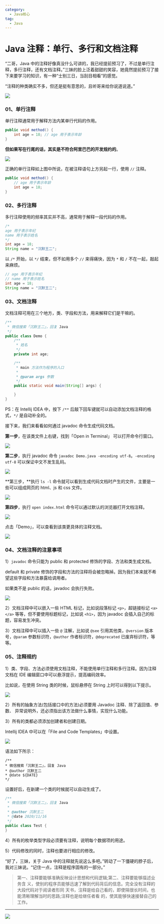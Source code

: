 ```yaml
---
category:
  - Java核心
tag:
  - Java
---
```


# Java 注释：单行、多行和文档注释

“二哥，Java 中的注释好像真没什么可讲的，我已经提前预习了，不过是单行注释，多行注释，还有文档注释。”三妹的脸上泛着甜甜的笑容，她竟然提前预习了接下来要学习的知识，有一种“士别三日，当刮目相看”的感觉。

“注释的种类确实不多，但还是挺有意思的，且听哥来给你说道说道。”

![](http://cdn.tobebetterjavaer.com/tobebetterjavaer/images/overview/fourteen-01.png)

### 01、单行注释

单行注释通常用于解释方法内某单行代码的作用。

```java
public void method() {
    int age = 18; // age 用于表示年龄
}
```

**但如果写在行尾的话，其实是不符合阿里巴巴的开发规约的**。

![](http://cdn.tobebetterjavaer.com/tobebetterjavaer/images/overview/fourteen-02.png)

正确的单行注释如上图中所说，在被注释语句上方另起一行，使用 `//` 注释。

```java
public void method() {
    // age 用于表示年龄
    int age = 18;
}
```

### 02、多行注释

多行注释使用的频率其实并不高，通常用于解释一段代码的作用。

```java
/*
age 用于表示年纪
name 用于表示姓名
*/
int age = 18;
String name = "沉默王二";
```

以 `/*` 开始，以 `*/` 结束，但不如用多个 `//` 来得痛快，因为 `*` 和 `/` 不在一起，敲起来麻烦。

```java
// age 用于表示年纪
// name 用于表示姓名
int age = 18;
String name = "沉默王二";
```

### 03、文档注释

文档注释可用在三个地方，类、字段和方法，用来解释它们是干嘛的。

```java
/**
 * 微信搜索「沉默王二」，回复 Java
 */
public class Demo {
    /**
     * 姓名
     */
    private int age;

    /**
     * main 方法作为程序的入口
     *
     * @param args 参数
     */
    public static void main(String[] args) {

    }
}
```

PS：在 Intellij IDEA 中，按下 `/**` 后敲下回车键就可以自动添加文档注释的格式，`*/` 是自动补全的。

接下来，我们来看看如何通过 javadoc 命令生成代码文档。

**第一步**，在该类文件上右键，找到「Open in Terminal」 可以打开命令行窗口。

![](http://cdn.tobebetterjavaer.com/tobebetterjavaer/images/overview/fourteen-03.png)

**第二步**，执行 javadoc 命令 `javadoc Demo.java -encoding utf-8`。`-encoding utf-8` 可以保证中文不发生乱码。

![](http://cdn.tobebetterjavaer.com/tobebetterjavaer/images/overview/fourteen-04.png)

**第三步，**执行 `ls -l` 命令就可以看到生成代码文档时产生的文件，主要是一些可以组成网页的 html、js 和 css 文件。

![](http://cdn.tobebetterjavaer.com/tobebetterjavaer/images/overview/fourteen-05.png)

**第四步**，执行 `open index.html` 命令可以通过默认的浏览器打开文档注释。

![](http://cdn.tobebetterjavaer.com/tobebetterjavaer/images/overview/fourteen-06.png)

点击「Demo」，可以查看到该类更具体的注释文档。

![](http://cdn.tobebetterjavaer.com/tobebetterjavaer/images/overview/fourteen-07.png)

### 04、文档注释的注意事项

1）`javadoc` 命令只能为 public 和 protected 修饰的字段、方法和类生成文档。

default 和 private 修饰的字段和方法的注释将会被忽略掉。因为我们本来就不希望这些字段和方法暴露给调用者。

如果类不是 public 的话，javadoc 会执行失败。

![](http://cdn.tobebetterjavaer.com/tobebetterjavaer/images/overview/fourteen-08.png)

2）文档注释中可以嵌入一些 HTML 标记，比如说段落标记 `<p>`，超链接标记 `<a></a>` 等等，但不要使用标题标记，比如说 `<h1>`，因为 javadoc 会插入自己的标题，容易发生冲突。

3）文档注释中可以插入一些 `@` 注解，比如说 `@see` 引用其他类，`@version` 版本号，`@param` 参数标识符，`@author` 作者标识符，`@deprecated` 已废弃标识符，等等。

### 05、注释规约

1）类、字段、方法必须使用文档注释，不能使用单行注释和多行注释。因为注释文档在 IDE 编辑窗口中可以悬浮提示，提高编码效率。

比如说，在使用 String 类的时候，鼠标悬停在 String 上时可以得到以下提示。

![](http://cdn.tobebetterjavaer.com/tobebetterjavaer/images/overview/fourteen-09.png)

2）所有的抽象方法(包括接口中的方法)必须要用 Javadoc 注释、除了返回值、参数、 异常说明外，还必须指出该方法做什么事情，实现什么功能。

3）所有的类都必须添加创建者和创建日期。

Intellij IDEA 中可以在「File and Code Templates」中设置。

![](http://cdn.tobebetterjavaer.com/tobebetterjavaer/images/overview/fourteen-10.png)

语法如下所示：

```
/**
* 微信搜索「沉默王二」，回复 Java
* @author 沉默王二
* @date ${DATE}
*/
```

设置好后，在新建一个类的时候就可以自动生成了。

```java
/**
 * 微信搜索「沉默王二」，回复 Java
 *
 * @author 沉默王二
 * @date 2020/11/16
 */
public class Test {
}
```

4）所有的枚举类型字段必须要有注释，说明每个数据项的用途。

5）代码修改的同时，注释也要进行相应的修改。

“好了，三妹，关于 Java 中的注释就先说这么多吧。”转动了一下僵硬的脖子后，我对三妹说。“记住一点，注释是程序固有的一部分。”

> 第一、注释要能够准确反映设计思想和代码逻辑;第二、注释要能够描述业务含 义，使别的程序员能够迅速了解到代码背后的信息。完全没有注释的大段代码对于阅读者形同 天书，注释是给自己看的，即使隔很长时间，也能清晰理解当时的思路;注释也是给继任者看 的，使其能够快速接替自己的工作。

---

![](http://cdn.tobebetterjavaer.com/tobebetterjavaer/images/xingbiaogongzhonghao.png)

